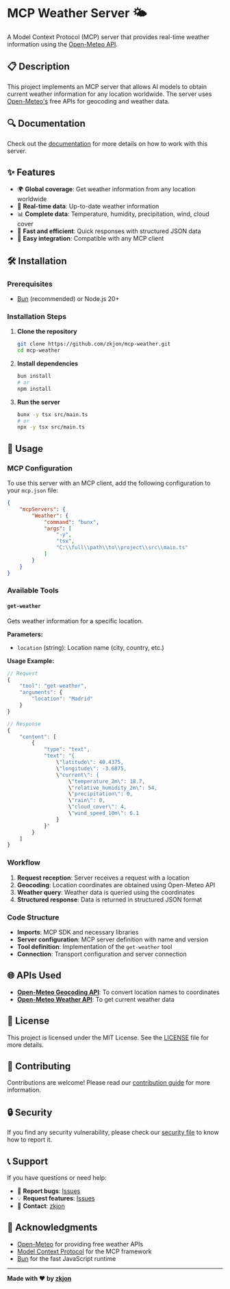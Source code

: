 # MCP Weather Server 🌤️

A Model Context Protocol (MCP) server that provides real-time weather information using the [Open-Meteo API](https://open-meteo.com/).

## 📋 Description

This project implements an MCP server that allows AI models to obtain current weather information for any location worldwide. The server uses [Open-Meteo's](https://open-meteo.com/) free APIs for geocoding and weather data.

## 🔍 Documentation

Check out the [documentation](https://deepwiki.com/zkjon/mcp-weather) for more details on how to work with this server.

## ✨ Features

- 🌍 **Global coverage**: Get weather information from any location worldwide
- 🔄 **Real-time data**: Up-to-date weather information
- 📊 **Complete data**: Temperature, humidity, precipitation, wind, cloud cover
- 🚀 **Fast and efficient**: Quick responses with structured JSON data
- 🔧 **Easy integration**: Compatible with any MCP client

## 🛠️ Installation

### Prerequisites

- [Bun](https://bun.sh/) (recommended) or Node.js 20+

### Installation Steps

1. **Clone the repository**
   ```bash
   git clone https://github.com/zkjon/mcp-weather.git
   cd mcp-weather
   ```

2. **Install dependencies**
   ```bash
   bun install
   # or
   npm install
   ```

3. **Run the server**
   ```bash
   bunx -y tsx src/main.ts
   # or
   npx -y tsx src/main.ts
   ```

## 🚀 Usage

### MCP Configuration

To use this server with an MCP client, add the following configuration to your `mcp.json` file:

```json
{
    "mcpServers": {
        "Weather": {
            "command": "bunx",
            "args": [
                "-y",
                "tsx",
                "C:\\full\\path\\to\\project\\src\\main.ts"
            ]
        }
    }
}
```

### Available Tools

#### `get-weather`

Gets weather information for a specific location.

**Parameters:**
- `location` (string): Location name (city, country, etc.)

**Usage Example:**
```javascript
// Request
{
    "tool": "get-weather",
    "arguments": {
        "location": "Madrid"
    }
}

// Response
{
    "content": [
        {
            "type": "text",
            "text": "{
                \"latitude\": 40.4375,
                \"longitude\": -3.6875,
                \"current\": {
                    \"temperature_2m\": 18.7,
                    \"relative_humidity_2m\": 54,
                    \"precipitation\": 0,
                    \"rain\": 0,
                    \"cloud_cover\": 4,
                    \"wind_speed_10m\": 6.1
                }
            }"
        }
    ]
}
```

### Workflow

1. **Request reception**: Server receives a request with a location
2. **Geocoding**: Location coordinates are obtained using Open-Meteo API
3. **Weather query**: Weather data is queried using the coordinates
4. **Structured response**: Data is returned in structured JSON format

### Code Structure

- **Imports**: MCP SDK and necessary libraries
- **Server configuration**: MCP server definition with name and version
- **Tool definition**: Implementation of the `get-weather` tool
- **Connection**: Transport configuration and server connection

## 🌐 APIs Used

- **[Open-Meteo Geocoding API](https://open-meteo.com/en/docs/geocoding-api)**: To convert location names to coordinates
- **[Open-Meteo Weather API](https://open-meteo.com/en/docs)**: To get current weather data

## 📝 License

This project is licensed under the MIT License. See the [LICENSE](LICENSE) file for more details.

## 🤝 Contributing

Contributions are welcome! Please read our [contribution guide](CONTRIBUTING.md) for more information.

## 🔒 Security

If you find any security vulnerability, please check our [security file](SECURITY.md) to know how to report it.

## 📞 Support

If you have questions or need help:

- 🐛 **Report bugs**: [Issues](https://github.com/zkjon/mcp-weather/issues)
- 💡 **Request features**: [Issues](https://github.com/zkjon/mcp-weather/issues)
- 📧 **Contact**: [zkjon](https://github.com/zkjon)

## 🙏 Acknowledgments

- [Open-Meteo](https://open-meteo.com/) for providing free weather APIs
- [Model Context Protocol](https://modelcontextprotocol.io/) for the MCP framework
- [Bun](https://bun.sh/) for the fast JavaScript runtime

---

**Made with ❤️ by [zkjon](https://github.com/zkjon)**